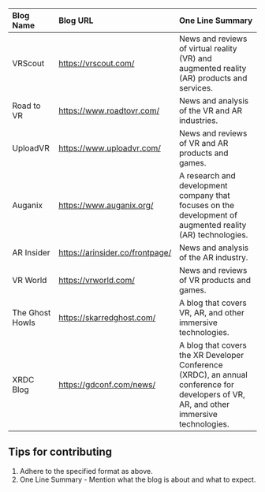 | Blog Name | Blog URL | One Line Summary |
|:----------|:---------|:---------|
|VRScout|https://vrscout.com/|News and reviews of virtual reality (VR) and augmented reality (AR) products and services.|
|Road to VR|https://www.roadtovr.com/|News and analysis of the VR and AR industries.|
|UploadVR|https://www.uploadvr.com/|News and reviews of VR and AR products and games.|
|Auganix|https://www.auganix.org/|A research and development company that focuses on the development of augmented reality (AR) technologies.|
|AR Insider|https://arinsider.co/frontpage/|News and analysis of the AR industry.|
|VR World|https://vrworld.com/|News and reviews of VR products and games.|
|The Ghost Howls|https://skarredghost.com/|A blog that covers VR, AR, and other immersive technologies.|
|XRDC Blog|https://gdconf.com/news/|A blog that covers the XR Developer Conference (XRDC), an annual conference for developers of VR, AR, and other immersive technologies.|

## Tips for contributing

1. Adhere to the specified format as above.
2. One Line Summary - Mention what the blog is about and what to expect.
